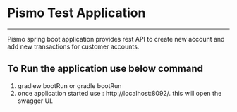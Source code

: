 # Pismo Test Application
***
Pismo spring boot application provides rest API to create new account and add new transactions for customer accounts.

## To Run the application use below command
 1. gradlew bootRun or gradle bootRun
 2. once application started use : http://localhost:8092/. this will open the swagger UI.